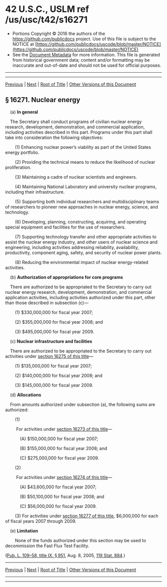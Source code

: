 ---
---

# 42 U.S.C., USLM ref /us/usc/t42/s16271

* Portions Copyright © 2016 the authors of the https://github.com/publicdocs project.
  Use of this file is subject to the NOTICE at [https://github.com/publicdocs/uscode/blob/master/NOTICE](https://github.com/publicdocs/uscode/blob/master/NOTICE)
* See the [Document Metadata](././../../../../../..//README.md) for more information.
  This file is generated from historical government data; content and/or formatting may be inaccurate and out-of-date and should not be used for official purposes.

----------
----------

[Previous](./../../../../../..//us/usc/t42/ch149/schIX/ptE/m__us_usc_t42_ch149_schIX_ptE.md) | [Next](./../../../../../..//us/usc/t42/ch149/schIX/ptE/m__us_usc_t42_s16272.md) | [Root of Title](./../../../../../../) | [Other Versions of this Document](https://publicdocs.github.io/go/links?ns=uslm&ref=%2Fus%2Fusc%2Ft42%2Fs16271)

## § 16271. Nuclear energy

    (a) __In general__ 

    The Secretary shall conduct programs of civilian nuclear energy research, development, demonstration, and commercial application, including activities described in this part. Programs under this part shall take into consideration the following objectives:

        (1) Enhancing nuclear power’s viability as part of the United States energy portfolio.

        (2) Providing the technical means to reduce the likelihood of nuclear proliferation.

        (3) Maintaining a cadre of nuclear scientists and engineers.

        (4) Maintaining National Laboratory and university nuclear programs, including their infrastructure.

        (5) Supporting both individual researchers and multidisciplinary teams of researchers to pioneer new approaches in nuclear energy, science, and technology.

        (6) Developing, planning, constructing, acquiring, and operating special equipment and facilities for the use of researchers.

        (7) Supporting technology transfer and other appropriate activities to assist the nuclear energy industry, and other users of nuclear science and engineering, including activities addressing reliability, availability, productivity, component aging, safety, and security of nuclear power plants.

        (8) Reducing the environmental impact of nuclear energy-related activities.

    (b) __Authorization of appropriations for core programs__ 

    There are authorized to be appropriated to the Secretary to carry out nuclear energy research, development, demonstration, and commercial application activities, including activities authorized under this part, other than those described in subsection (c)—

        (1) $330,000,000 for fiscal year 2007;

        (2) $355,000,000 for fiscal year 2008; and

        (3) $495,000,000 for fiscal year 2009.

    (c) __Nuclear infrastructure and facilities__ 

    There are authorized to be appropriated to the Secretary to carry out activities under [section 16275 of this title][/us/usc/t42/s16275]—

        (1) $135,000,000 for fiscal year 2007;

        (2) $140,000,000 for fiscal year 2008; and

        (3) $145,000,000 for fiscal year 2009.

    (d) __Allocations__ 

    From amounts authorized under subsection (a), the following sums are authorized:

        (1)

         For activities under [section 16273 of this title][/us/usc/t42/s16273]—

            (A) $150,000,000 for fiscal year 2007;

            (B) $155,000,000 for fiscal year 2008; and

            (C) $275,000,000 for fiscal year 2009.

        (2)

         For activities under [section 16274 of this title][/us/usc/t42/s16274]—

            (A) $43,600,000 for fiscal year 2007;

            (B) $50,100,000 for fiscal year 2008; and

            (C) $56,000,000 for fiscal year 2009.

        (3) For activities under [section 16277 of this title][/us/usc/t42/s16277], $6,000,000 for each of fiscal years 2007 through 2009.

    (e) __Limitation__ 

        None of the funds authorized under this section may be used to decommission the Fast Flux Test Facility.

([Pub. L. 109–58, title IX, § 951][/us/pl/109/58/s951], Aug. 8, 2005, [119 Stat. 884][/us/stat/119/884].)

----------

[Previous](./../../../../../..//us/usc/t42/ch149/schIX/ptE/m__us_usc_t42_ch149_schIX_ptE.md) | [Next](./../../../../../..//us/usc/t42/ch149/schIX/ptE/m__us_usc_t42_s16272.md) | [Root of Title](./../../../../../../) | [Other Versions of this Document](https://publicdocs.github.io/go/links?ns=uslm&ref=%2Fus%2Fusc%2Ft42%2Fs16271)

----------
----------

[/us/usc/t42/s16275]: https://publicdocs.github.io/go/links?ns=uslm&ref=%2Fus%2Fusc%2Ft42%2Fs16275
[/us/usc/t42/s16273]: https://publicdocs.github.io/go/links?ns=uslm&ref=%2Fus%2Fusc%2Ft42%2Fs16273
[/us/usc/t42/s16274]: https://publicdocs.github.io/go/links?ns=uslm&ref=%2Fus%2Fusc%2Ft42%2Fs16274
[/us/usc/t42/s16277]: https://publicdocs.github.io/go/links?ns=uslm&ref=%2Fus%2Fusc%2Ft42%2Fs16277
[/us/pl/109/58/s951]: https://publicdocs.github.io/go/links?ns=uslm&ref=%2Fus%2Fpl%2F109%2F58%2Fs951
[/us/stat/119/884]: https://publicdocs.github.io/go/links?ns=uslm&ref=%2Fus%2Fstat%2F119%2F884


